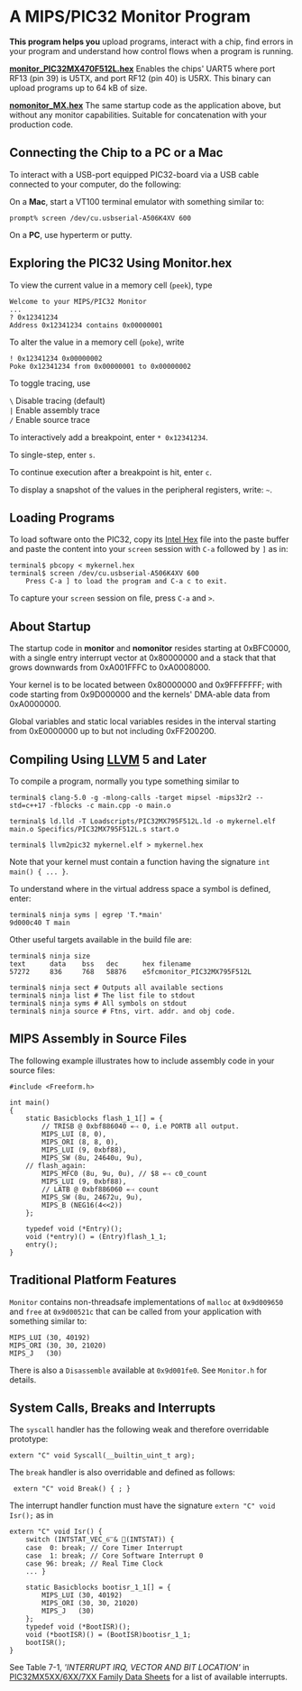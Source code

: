 # A MIPS/PIC32 Monitor Program

**This program helps you** upload programs, interact with a chip, find errors in your program and understand how control flows when a program is running.

[**monitor_PIC32MX470F512L.hex**][monitor_0a1f92] Enables the chips' UART5 where port RF13 (pin 39) is U5TX, and port RF12 (pin 40) is U5RX. This binary can upload programs up to 64 kB of size. 

[**nomonitor_MX.hex**][nomonitor_0a1f92] The same startup code as the application above, but without any monitor capabilities. Suitable for concatenation with your production code. 

[monitor_0a1f92]: https://github.com/andeha/Monitor/blob/master/Releases/monitor_PIC32MX795F512L_0ab1f92.hex
[nomonitor_0a1f92]: https://github.com/andeha/Monitor/blob/master/Releases/nomonitor_MX_0ab1f92.hex

## Connecting the Chip to a PC or a Mac 

To interact with a USB-port equipped PIC32-board via a USB cable connected to your computer, do the following:
	
On a **Mac**, start a VT100 terminal emulator with something similar to:

    prompt% screen /dev/cu.usbserial-A506K4XV 600

On a **PC**, use hyperterm or putty.

## Exploring the PIC32 Using Monitor.hex

To view the current value in a memory cell (`peek`), type 

    Welcome to your MIPS/PIC32 Monitor
    ...
    ? 0x12341234
    Address 0x12341234 contains 0x00000001 

To alter the value in a memory cell (`poke`), write

    ! 0x12341234 0x00000002
    Poke 0x12341234 from 0x00000001 to 0x00000002

To toggle tracing, use
    
`\` Disable tracing (default)<br/>
`|` Enable assembly trace<br/>
`/` Enable source trace<br/>
    
To interactively add a breakpoint, enter `* 0x12341234`.

To single-step, enter `s`.

To continue execution after a breakpoint is hit, enter `c`.

To display a snapshot of the values in the peripheral registers, write: `~`.

## Loading Programs

To load software onto the PIC32, copy its [Intel Hex](https://en.wikipedia.org/wiki/Intel_HEX) file into the paste buffer and paste the content into your `screen` session with `C-a` followed by `]` as in:

    terminal$ pbcopy < mykernel.hex
    terminal$ screen /dev/cu.usbserial-A506K4XV 600
        Press C-a ] to load the program and C-a c to exit.        

To capture your `screen` session on file, press `C-a` and `>`.

## About Startup

The startup code in **monitor** and **nomonitor** resides starting at 0xBFC0000, with a single entry interrupt vector at 0x80000000 and a stack that that grows downwards from 0xA001FFFC to 0xA0008000. 

Your kernel is to be located between 0x80000000 and 0x9FFFFFFF; with code starting from 0x9D000000 and the kernels' DMA-able data from 0xA0000000. 

Global variables and static local variables resides in the interval starting from 0xE0000000 up to but not including 0xFF200200.

## Compiling Using [LLVM](http://www.llvm.org) 5 and Later

To compile a program, normally you type something similar to 

    terminal$ clang-5.0 -g -mlong-calls -target mipsel -mips32r2 --std=c++17 -fblocks -c main.cpp -o main.o
    
    terminal$ ld.lld -T Loadscripts/PIC32MX795F512L.ld -o mykernel.elf main.o Specifics/PIC32MX795F512L.s start.o
    
    terminal$ llvm2pic32 mykernel.elf > mykernel.hex

Note that your kernel must contain a function having the signature  `int main() { ... }`.

To understand where in the virtual address space a symbol is defined, enter:

    terminal$ ninja syms | egrep 'T.*main' 
    9d000c40 T main

Other useful targets available in the build file are: 

    terminal$ ninja size
    text      data    bss   dec      hex filename
    57272     836     768   58876    e5fcmonitor_PIC32MX795F512L
    
    terminal$ ninja sect # Outputs all available sections
    terminal$ ninja list # The list file to stdout
    terminal$ ninja syms # All symbols on stdout 
    terminal$ ninja source # Ftns, virt. addr. and obj code.

## MIPS Assembly in Source Files

The following example illustrates how to include assembly code in your source files:

    #include <Freeform.h>
    
    int main()
    {
        static Basicblocks flash_1_1[] = {
            // TRISB @ 0xbf886040 ⬷ 0, i.e PORTB all output.
            MIPS_LUI (8, 0), 
            MIPS_ORI (8, 8, 0),
            MIPS_LUI (9, 0xbf88), 
            MIPS_SW (8u, 24640u, 9u), 
        // flash_again:
            MIPS_MFC0 (8u, 9u, 0u), // $8 ⬷ c0_count 
            MIPS_LUI (9, 0xbf88), 
            // LATB @ 0xbf886060 ⬷ count
            MIPS_SW (8u, 24672u, 9u), 
            MIPS_B (NEG16(4<<2))
        };

        typedef void (*Entry)();
        void (*entry)() = (Entry)flash_1_1;
        entry();
    }
 
## Traditional Platform Features 

`Monitor` contains non-threadsafe implementations of `malloc` at `0x9d009650` and `free` at `0x9d00521c` that can be called from your application with something similar to:

    MIPS_LUI (30, 40192)
    MIPS_ORI (30, 30, 21020)
    MIPS_J   (30)

There is also a `Disassemble` available at `0x9d001fe0`. See `Monitor.h` for details.

## System Calls, Breaks and Interrupts
 
The `syscall` handler has the following weak and therefore overridable prototype:

    extern "C" void Syscall(__builtin_uint_t arg);

The `break` handler is also overridable and defined as follows: 
    
     extern "C" void Break() { ; }

The interrupt handler function must have the signature  `extern "C" void Isr();` as in 

    extern "C" void Isr() {
        switch (INTSTAT_VEC_6͞ & 🔎(INTSTAT)) {
        case  0: break; // Core Timer Interrupt
        case  1: break; // Core Software Interrupt 0
        case 96: break; // Real Time Clock
        ... } 
        
        static Basicblocks bootisr_1_1[] = {
            MIPS_LUI (30, 40192)
            MIPS_ORI (30, 30, 21020)
            MIPS_J   (30)
        };
        typedef void (*BootISR)();
        void (*bootISR)() = (BootISR)bootisr_1_1;
        bootISR();
    }
        

See Table 7-1, *'INTERRUPT IRQ, VECTOR AND BIT LOCATION'* in [PIC32MX5XX/6XX/7XX Family Data Sheets](http://ww1.microchip.com/downloads/en/DeviceDoc/60001156J.pdf) for a list of available interrupts.


